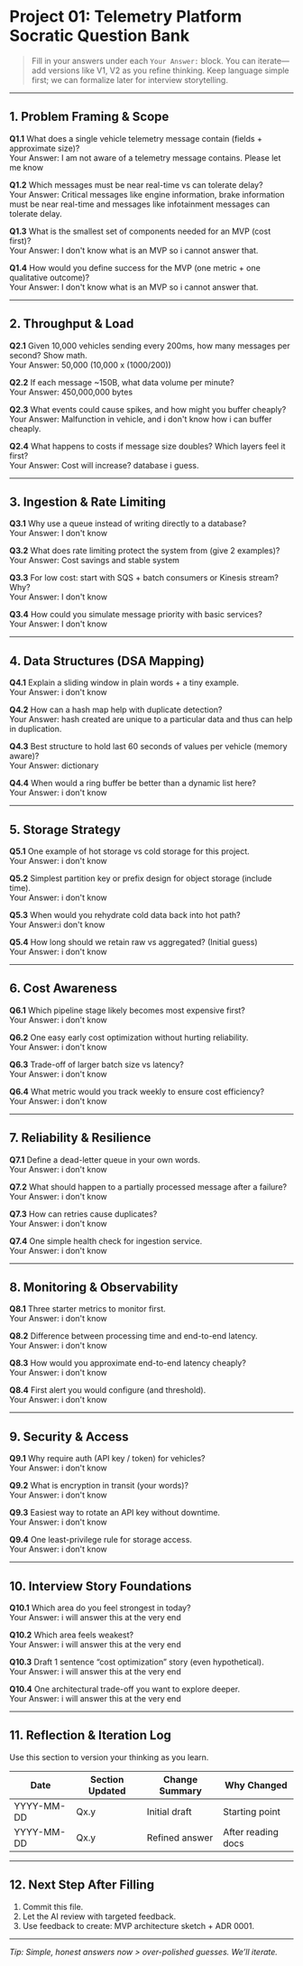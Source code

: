# Project 01: Telemetry Platform Socratic Question Bank

> Fill in your answers under each `Your Answer:` block. You can iterate—add versions like V1, V2 as you refine thinking.
> Keep language simple first; we can formalize later for interview storytelling.

---
## 1. Problem Framing & Scope
**Q1.1** What does a single vehicle telemetry message contain (fields + approximate size)?  
Your Answer: I am not aware of a telemetry message contains. Please let me know

**Q1.2** Which messages must be near real-time vs can tolerate delay?  
Your Answer: Critical messages like engine information, brake information must be near real-time and messages like infotainment messages can tolerate delay.

**Q1.3** What is the smallest set of components needed for an MVP (cost first)?  
Your Answer: I don't know what is an MVP so i cannot answer that.

**Q1.4** How would you define success for the MVP (one metric + one qualitative outcome)?  
Your Answer: I don't know what is an MVP so i cannot answer that.

---
## 2. Throughput & Load
**Q2.1** Given 10,000 vehicles sending every 200ms, how many messages per second? Show math.  
Your Answer: 50,000 (10,000 x (1000/200))

**Q2.2** If each message ~150B, what data volume per minute?  
Your Answer: 450,000,000 bytes

**Q2.3** What events could cause spikes, and how might you buffer cheaply?  
Your Answer: Malfunction in vehicle, and i don't know how i can buffer cheaply.

**Q2.4** What happens to costs if message size doubles? Which layers feel it first?  
Your Answer: Cost will increase? database i guess.

---
## 3. Ingestion & Rate Limiting
**Q3.1** Why use a queue instead of writing directly to a database?  
Your Answer: I don't know

**Q3.2** What does rate limiting protect the system from (give 2 examples)?  
Your Answer: Cost savings and stable system

**Q3.3** For low cost: start with SQS + batch consumers or Kinesis stream? Why?  
Your Answer: I don't know

**Q3.4** How could you simulate message priority with basic services?  
Your Answer: I don't know

---
## 4. Data Structures (DSA Mapping)
**Q4.1** Explain a sliding window in plain words + a tiny example.  
Your Answer: i don't know

**Q4.2** How can a hash map help with duplicate detection?  
Your Answer: hash created are unique to a particular data and thus can help in duplication.

**Q4.3** Best structure to hold last 60 seconds of values per vehicle (memory aware)?  
Your Answer: dictionary

**Q4.4** When would a ring buffer be better than a dynamic list here?  
Your Answer: i don't know

---
## 5. Storage Strategy
**Q5.1** One example of hot storage vs cold storage for this project.  
Your Answer: i don't know

**Q5.2** Simplest partition key or prefix design for object storage (include time).  
Your Answer: i don't know

**Q5.3** When would you rehydrate cold data back into hot path?  
Your Answer:i don't know

**Q5.4** How long should we retain raw vs aggregated? (Initial guess)  
Your Answer: i don't know

---
## 6. Cost Awareness
**Q6.1** Which pipeline stage likely becomes most expensive first?  
Your Answer: i don't know

**Q6.2** One easy early cost optimization without hurting reliability.  
Your Answer: i don't know

**Q6.3** Trade-off of larger batch size vs latency?  
Your Answer: i don't know

**Q6.4** What metric would you track weekly to ensure cost efficiency?  
Your Answer: i don't know

---
## 7. Reliability & Resilience
**Q7.1** Define a dead-letter queue in your own words.  
Your Answer: i don't know

**Q7.2** What should happen to a partially processed message after a failure?  
Your Answer: i don't know

**Q7.3** How can retries cause duplicates?  
Your Answer: i don't know

**Q7.4** One simple health check for ingestion service.  
Your Answer: i don't know

---
## 8. Monitoring & Observability
**Q8.1** Three starter metrics to monitor first.  
Your Answer: i don't know

**Q8.2** Difference between processing time and end-to-end latency.  
Your Answer: i don't know

**Q8.3** How would you approximate end-to-end latency cheaply?  
Your Answer: i don't know

**Q8.4** First alert you would configure (and threshold).  
Your Answer: i don't know

---
## 9. Security & Access
**Q9.1** Why require auth (API key / token) for vehicles?  
Your Answer: i don't know

**Q9.2** What is encryption in transit (your words)?  
Your Answer: i don't know

**Q9.3** Easiest way to rotate an API key without downtime.  
Your Answer: i don't know

**Q9.4** One least-privilege rule for storage access.  
Your Answer: i don't know

---
## 10. Interview Story Foundations
**Q10.1** Which area do you feel strongest in today?  
Your Answer: i will answer this at the very end

**Q10.2** Which area feels weakest?  
Your Answer: i will answer this at the very end

**Q10.3** Draft 1 sentence “cost optimization” story (even hypothetical).  
Your Answer: i will answer this at the very end

**Q10.4** One architectural trade-off you want to explore deeper.  
Your Answer: i will answer this at the very end

---
## 11. Reflection & Iteration Log
Use this section to version your thinking as you learn.

| Date | Section Updated | Change Summary | Why Changed |
|------|-----------------|----------------|-------------|
| YYYY-MM-DD | Qx.y | Initial draft | Starting point |
| YYYY-MM-DD | Qx.y | Refined answer | After reading docs |

---
## 12. Next Step After Filling
1. Commit this file.
2. Let the AI review with targeted feedback.
3. Use feedback to create: MVP architecture sketch + ADR 0001.

---
*Tip: Simple, honest answers now > over-polished guesses. We’ll iterate.*
